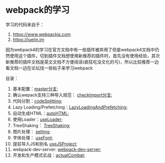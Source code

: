 # webpack的学习
学习的代码来自于：
1. https://www.webpackjs.com
2. https://juejin.im

因为webpack4的学习在官方文档中有一些插件被弃用了但是webpack4文档中仍然使用这个插件，切到插件文档想使用新推荐的插件时，首先没有使用经验，其次新推荐的插件文档是英文文档不方便阅读(疯狂吃没文化的亏)，所以比较推荐一边看文档一边在论坛找一些帖子来学习webpack

目录：

1. 基本配置：[master分支](https://github.com/ChunchunIsMe/studyWebpack "master");
2. 确认wepack支持三种导入规范： [checkImport分支](https://github.com/ChunchunIsMe/studyWebpack/tree/checkImport "checkImport");
3. 代码分割：[codeSplitting](https://github.com/ChunchunIsMe/studyWebpack/tree/codeSplitting "codeSplitting");
4. Lazy Loading/Prefetching：[LazyLoadingAndPrefetching](https://github.com/ChunchunIsMe/studyWebpack/tree/LazyLoadingAndPrefetching "LazyLoadingAndPrefetching");
5. 自动生成HTML：[autoHTML](https://github.com/ChunchunIsMe/studyWebpack/tree/autoHTML "autoHTML");
6. 使用Loader：[useLoader](https://github.com/ChunchunIsMe/studyWebpack/tree/useLoader "useLoader");
7. TreeShaking： [TreeShaking](https://github.com/ChunchunIsMe/studyWebpack/tree/TreeShaking "TreeShaking");
8. 图片处理： [setImg](https://github.com/ChunchunIsMe/studyWebpack/tree/setImg "setImg");
9. 字体处理： [useFont](https://github.com/ChunchunIsMe/studyWebpack/tree/useFont "useFont");
10. 提前导入JS和别名 [useJSProject](https://github.com/ChunchunIsMe/studyWebpack/tree/useJSProject "useJSProject");
11. webpack-dev-server: [webpack-dev-server](https://github.com/ChunchunIsMe/studyWebpack/tree/webpack-dev-server "webpack-dev-server");
12. 开发和生产模式实战：[actualCombat](https://github.com/ChunchunIsMe/studyWebpack/tree/actualCombat "actualCombat");
